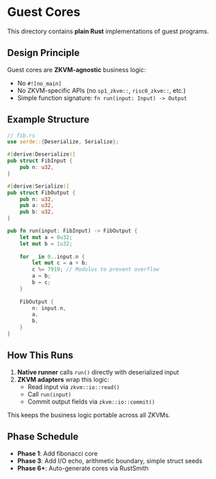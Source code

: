 # Guest Cores

This directory contains **plain Rust** implementations of guest programs.

## Design Principle

Guest cores are **ZKVM-agnostic** business logic:
- No `#![no_main]`
- No ZKVM-specific APIs (no `sp1_zkvm::`, `risc0_zkvm::`, etc.)
- Simple function signature: `fn run(input: Input) -> Output`

## Example Structure

```rust
// fib.rs
use serde::{Deserialize, Serialize};

#[derive(Deserialize)]
pub struct FibInput {
    pub n: u32,
}

#[derive(Serialize)]
pub struct FibOutput {
    pub n: u32,
    pub a: u32,
    pub b: u32,
}

pub fn run(input: FibInput) -> FibOutput {
    let mut a = 0u32;
    let mut b = 1u32;
    
    for _ in 0..input.n {
        let mut c = a + b;
        c %= 7919; // Modulus to prevent overflow
        a = b;
        b = c;
    }
    
    FibOutput {
        n: input.n,
        a,
        b,
    }
}
```

## How This Runs

1. **Native runner** calls `run()` directly with deserialized input
2. **ZKVM adapters** wrap this logic:
   - Read input via `zkvm::io::read()`
   - Call `run(input)`
   - Commit output fields via `zkvm::io::commit()`

This keeps the business logic portable across all ZKVMs.

## Phase Schedule

- **Phase 1**: Add fibonacci core
- **Phase 3**: Add I/O echo, arithmetic boundary, simple struct seeds
- **Phase 6+**: Auto-generate cores via RustSmith


